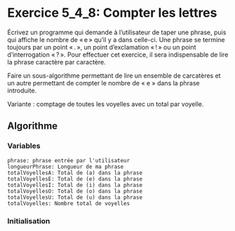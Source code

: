 # Exercice 5_4_8: Compter les lettres

Écrivez un programme qui demande à l’utilisateur de taper une phrase, puis qui affiche le nombre
de « e » qu’il y a dans celle-ci. Une phrase se termine toujours par un point « . », un point
d’exclamation « ! » ou un point d’interrogation « ? ». Pour effectuer cet exercice, il sera
indispensable de lire la phrase caractère par caractère.

Faire un sous-algorithme permettant de lire un ensemble de carcatères et un autre permettant de
compter le nombre de « e » dans la phrase introduite.

Variante : comptage de toutes les voyelles avec un total par voyelle.

## Algorithme

### Variables

```
phrase: phrase entrée par l'utilisateur
longueurPhrase: Longueur de ma phrase
totalVoyellesA: Total de (a) dans la phrase
totalVoyellesE: Total de (e) dans la phrase
totalVoyellesI: Total de (i) dans la phrase
totalVoyellesO: Total de (o) dans la phrase
totalVoyellesU: Total de (u) dans la phrase
totalVoyelles: Nombre total de voyelles
```

### Initialisation

```

```

```

```
